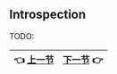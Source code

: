 ## Introspection

TODO:

| :point_left: [上一节](/ch03_04.md) | [下一节](/ch03_06.md) :point_right: |
| - | - |
